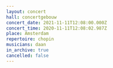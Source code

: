 ```yaml
---
layout: concert
hall: concertgebouw
concert_date: 2021-11-11T12:08:00.000Z
concert_time: 2020-11-11T12:08:02.987Z
place: Amsterdam
repertoire: chopin
musicians: daan
in_archive: true
cancelled: false
---
```

